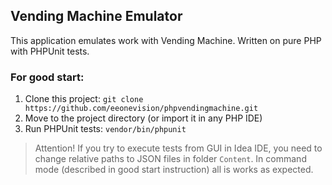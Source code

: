 ## Vending Machine Emulator
This application emulates work with Vending Machine. Written on pure PHP with PHPUnit tests.

### For good start:
1. Clone this project: `git clone https://github.com/eeonevision/phpvendingmachine.git`
2. Move to the project directory (or import it in any PHP IDE)
3. Run PHPUnit tests: `vendor/bin/phpunit`

> Attention! If you try to execute tests from GUI in Idea IDE, you need to change relative paths to JSON files in folder `Content`. In command mode (described in good start instruction) all is works as expected.
